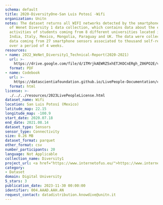 ```yaml
---
schema: default
title: 2020-DiversityOne-San Luis Potosí -Wifi
organization: Unitn
notes: The dataset returns all WIFI networks detected by the smartphone. It is part
  of Wenet Diversity 1 data collection, which contains data about the everyday life
  activities of students coming from 8 different universities located in China, Denmark,
  India, Italy, Mexico, Mongolia, Paraguay and UK. The data were collected via questionnaires,
  data coming from 27 smartphone sensors associated to thousand self-reported annotations
  over a period of 4 weeks.
resources:
- name: 2022_WeNet_Diversity1_Technical-Report(2020-2021)
  url: >-
    https://drive.google.com/file/d/1TMrjkAEWRZ5xhETJKOCnERgh_Z06PO2E/view?usp=drive_link
  format: PDF
- name: Codebook
  url: >-
    https://datascientiafoundation.github.io/LivePeople-Documentation/codebooks/2020_DV1_San-Luis-Potosi_wifi.html
  format: html
license: >-
  ./../../resources/2023LivePeopleLicense.html
dataset_name: Wifi
location: San Luis Potosí (Mexico)
latitude_map: 22.15
longitude_map: -100.9
start_date: 2020.07.18
end_date: 2021.08.14
dataset_type: Sensors
sensor_type: Connectivity
size: 0.26 MB
dataset_format: parquet
other_format: csv
number_participants: 20
language: Not Applicable
collection_name: Diversity1
project_url: <a href="https://www.internetofus.eu/">https://www.internetofus.eu/</a>
category:
- Dataset
domain: Digital University
5_stars: 3
publication_date: 2023-11-30 00:00:00
identifier: 004.AAAD.AAH.AN
request_contact: datadistribution.knowdive@unitn.it
---
```

